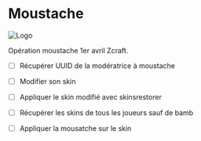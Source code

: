 # Moustache
 ![Logo](https://i.pinimg.com/236x/e2/99/f3/e299f3f6979aa93a53407ed4cb538939--moustache-party-moustaches.jpg)  
 
Opération moustache 1er avril Zcraft.

- [ ] Récupérer UUID de la modératrice à moustache
- [ ] Modifier son skin
- [ ] Appliquer le skin modifié avec skinsrestorer

- [ ] Récupérer les skins de tous les joueurs sauf de bamb
- [ ] Appliquer la mousatche sur le skin


